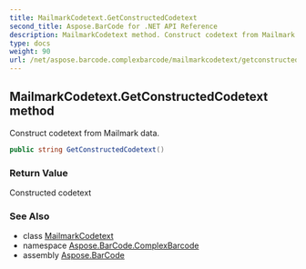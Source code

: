 ```yaml
---
title: MailmarkCodetext.GetConstructedCodetext
second_title: Aspose.BarCode for .NET API Reference
description: MailmarkCodetext method. Construct codetext from Mailmark data
type: docs
weight: 90
url: /net/aspose.barcode.complexbarcode/mailmarkcodetext/getconstructedcodetext/
---
```

## MailmarkCodetext.GetConstructedCodetext method

Construct codetext from Mailmark data.

```csharp
public string GetConstructedCodetext()
```

### Return Value

Constructed codetext

### See Also

* class [MailmarkCodetext](../)
* namespace [Aspose.BarCode.ComplexBarcode](../../../aspose.barcode.complexbarcode/)
* assembly [Aspose.BarCode](../../../)


